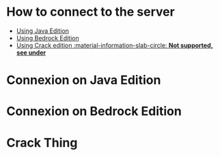 # How to connect to the server
- [Using Java Edition]()
- [Using Bedrock Edition]()
- [Using Crack edition :material-information-slab-circle: **Not supported, see under**]()

# Connexion on Java Edition
# Connexion on Bedrock Edition
# Crack Thing
